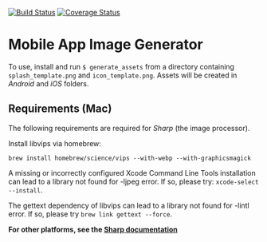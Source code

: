 [![Build Status](https://travis-ci.org/SteveEdson/generate-assets.svg?branch=master)](https://travis-ci.org/SteveEdson/generate-assets)
[![Coverage 
Status](https://coveralls.io/repos/SteveEdson/generate-assets/badge.svg?branch=master&service=github)](https://coveralls.io/github/SteveEdson/generate-assets?branch=master)

# Mobile App Image Generator

To use, install and run `$ generate_assets` from a directory containing `splash_template.png` and `icon_template.png`. Assets will be created in *Android* and *iOS* folders. 

## Requirements (Mac)

The following requirements are required for *Sharp* (the image processor).

Install libvips via homebrew:

`brew install homebrew/science/vips --with-webp --with-graphicsmagick`

A missing or incorrectly configured Xcode Command Line Tools installation can lead to a library not found for -ljpeg error. If so, please try: `xcode-select --install`.

The gettext dependency of libvips can lead to a library not found for -lintl error. If so, please try `brew link gettext --force`.

**For other platforms, see the [Sharp documentation](http://sharp.dimens.io/en/stable/install/)**
